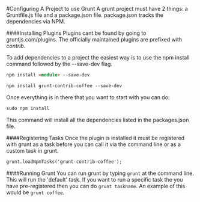 #Configuring A Project to use Grunt
A grunt project must have 2 things: a Gruntfile.js file and a package.json file.
package.json tracks the dependencies via NPM. 

####Installing Plugins
Plugins cant be found by going to gruntjs.com/plugins. 
The officially maintained plugins are prefixed with *contrib*. 

To add dependencies to a project the easiest way is to use the npm install <module> command followed by the --save-dev flag. 

```markdown 
npm install <module> --save-dev
``` 

```markdown 
npm install grunt-contrib-coffee --save-dev
```

Once everything is in there that you want to start with you can do: 

```markdown 
sudo npm install 
```

This command will install all the dependencies listed in the packages.json file.

####Registering Tasks 
Once the plugin is installed it must be registered with grunt as a task before you can call it via the command line or as a custom task in grunt. 

```markdown 
grunt.loadNpmTasks('grunt-contrib-coffee');
```

####Running Grunt 
You can run grunt by typing ``` grunt ``` at the command line. This will run the 'default' task. If you want to run a specific task the you have pre-registered then you can do ``` grunt taskname ```. An example of this would be ``` grunt coffee ```.
